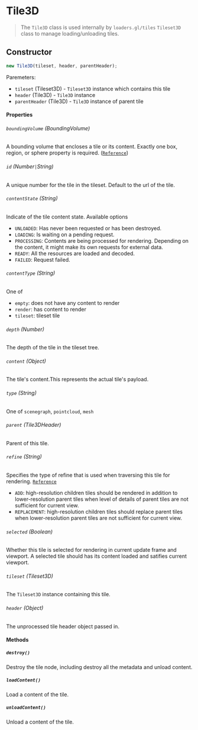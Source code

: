 # Tile3D

> The `Tile3D` class is used internally by `loaders.gl/tiles` `Tileset3D` class to manage loading/unloading tiles.

## Constructor

```js
new Tile3D(tileset, header, parentHeader);
```

Paremeters:

- `tileset` (Tileset3D) - `Tileset3D` instance which contains this tile
- `header` (Tile3D) - `Tile3D` instance
- `parentHeader` (Tile3D) - `Tile3D` instance of parent tile

#### Properties

###### `boundingVolume` (BoundingVolume)

A bounding volume that encloses a tile or its content. Exactly one box, region, or sphere property is required. ([`Reference`](https://github.com/AnalyticalGraphicsInc/3d-tiles/tree/master/specification#bounding-volume))

###### `id` (Number`|`String)

A unique number for the tile in the tileset. Default to the url of the tile.

###### `contentState` (String)

Indicate of the tile content state. Available options

- `UNLOADED`: Has never been requested or has been destroyed.
- `LOADING`: Is waiting on a pending request.
- `PROCESSING`: Contents are being processed for rendering. Depending on the content, it might make its own requests for external data.
- `READY`: All the resources are loaded and decoded.
- `FAILED`: Request failed.

###### `contentType` (String)

One of

- `empty`: does not have any content to render
- `render`: has content to render
- `tileset`: tileset tile

###### `depth` (Number)

The depth of the tile in the tileset tree.

###### `content` (Object)

The tile's content.This represents the actual tile's payload.

###### `type` (String)

One of `scenegraph`, `pointcloud`, `mesh`

###### `parent` (Tile3DHeader)

Parent of this tile.

###### `refine` (String)

Specifies the type of refine that is used when traversing this tile for rendering. [`Reference`](https://github.com/AnalyticalGraphicsInc/3d-tiles/blob/master/specification/README.md#refinement)

- `ADD`: high-resolution children tiles should be rendered in addition to lower-resolution parent tiles when level of details of parent tiles are not sufficient for current view.
- `REPLACEMENT`: high-resolution children tiles should replace parent tiles when lower-resolution parent tiles are not sufficient for current view.

###### `selected` (Boolean)

Whether this tile is selected for rendering in current update frame and viewport. A selected tile should has its content loaded and satifies current viewport.

###### `tileset` (Tileset3D)

The `Tileset3D` instance containing this tile.

###### `header` (Object)

The unprocessed tile header object passed in.

#### Methods

##### `destroy()`

Destroy the tile node, including destroy all the metadata and unload content.

##### `loadContent()`

Load a content of the tile.

##### `unloadContent()`

Unload a content of the tile.
